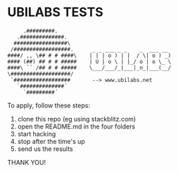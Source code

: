 # UBILABS TESTS


```
     .#########.
   .##############.
  #################\
 /##################.      _ _ ___ _ _    _  ___ __
####/ ,, \## # # ####\    | | | o ) | |  / \| o ) _)
#### (##) ## # # #####    | U | o \ | |_/ o | o \_ \
####\ `´ /## # # #####    \___/___/_|___|_n_|___(__/
\###################/
 `##################       --> www.ubilabs.net
   `##############´
     `#########´

```

To apply, follow these steps:

1. clone this repo (eg using stackblitz.com)
2. open the README.md in the four folders
3. start hacking
4. stop after the time's up
5. send us the results

THANK YOU!
